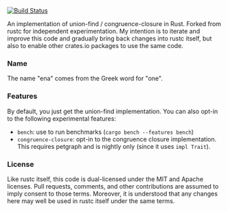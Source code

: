 [![Build Status](https://travis-ci.org/nikomatsakis/rayon.svg?branch=master)](https://travis-ci.org/nikomatsakis/ena)

An implementation of union-find / congruence-closure in Rust. Forked
from rustc for independent experimentation. My intention is to iterate
and improve this code and gradually bring back changes into rustc
itself, but also to enable other crates.io packages to use the same
code.

### Name

The name "ena" comes from the Greek word for "one".

### Features

By default, you just get the union-find implementation. You can
also opt-in to the following experimental features:

- `bench`: use to run benchmarks (`cargo bench --features bench`)
- `congruence-closure`: opt-in to the congruence closure
  implementation. This requires petgraph and is nightly only (since
  it uses `impl Trait`).

### License

Like rustc itself, this code is dual-licensed under the MIT and Apache
licenses. Pull requests, comments, and other contributions are assumed
to imply consent to those terms. Moreover, it is understood that any
changes here may well be used in rustc itself under the same terms.

